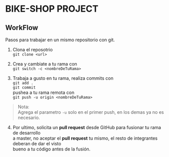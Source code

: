 # BIKE-SHOP PROJECT

## WorkFlow
Pasos para trabajar en un mismo repositorio con git.  

1. Clona el reposotrio  
`git clone <url>`  

2. Crea y cambiate a tu rama con  
`git switch -c <nombreDeTuRama>`  

3. Trabaja a gusto en tu rama, realiza commits con  
`git add .`  
`git commit`  
pushea a tu rama remota con  
`git push -u origin <nombreDeTuRama>`  
> Nota:  
Agrega el parametro `-u` solo en el primer push, en los demas ya no es necesario.

4. Por ultimo, solicita un **pull request** desde GitHub para fusionar tu rama de desarrollo  
a master, no aceptar el **pull request** tu mismo, el resto de integrantes deberan de dar el visto  
bueno a tu código antes de la fusión.
